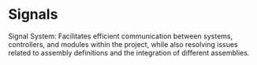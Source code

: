 # Signals
Signal System: Facilitates efficient communication between systems, controllers, and modules within the project, while also resolving issues related to assembly definitions and the integration of different assemblies.
